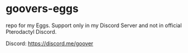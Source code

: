 # goovers-eggs

repo for my Eggs. Support only in my Discord Server and not in official Pterodactyl Discord.

Discord: https://discord.me/goover
